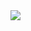 <img src='https://user-images.githubusercontent.com/20695270/197833774-df1a025c-4c25-4a9b-ae65-a5dabbfabbd3.png'>
